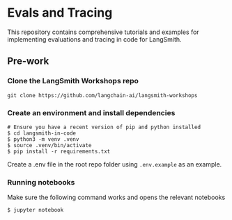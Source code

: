 # Evals and Tracing

This repository contains comprehensive tutorials and examples for implementing evaluations and tracing in code for LangSmith.


## Pre-work

### Clone the LangSmith Workshops repo
```
git clone https://github.com/langchain-ai/langsmith-workshops
```

### Create an environment and install dependencies  
```
# Ensure you have a recent version of pip and python installed
$ cd langsmith-in-code
$ python3 -m venv .venv
$ source .venv/bin/activate
$ pip install -r requirements.txt
```

Create a .env file in the root repo folder using ```.env.example``` as an example.

### Running notebooks
Make sure the following command works and opens the relevant notebooks
```
$ jupyter notebook
```
